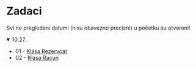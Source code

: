 # Zadaci

Svi ne pregledani datumi (nisu obavezno precizni) u početku su otvoreni!

<details open>
  <summary>10.27.</summary>

- 01 - [Klasa Rezervoar](10/27/01.cpp)
- 02 - [Klasa Racun](10/27/02.cpp)
</details>